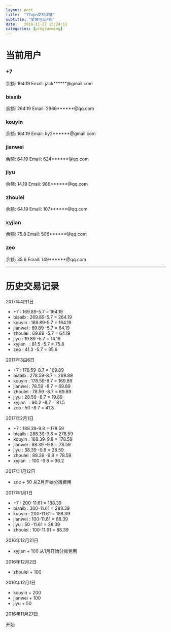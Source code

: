 ```yaml
---
layout: post
title:  "77vpn交易详情"
subtitle: "愉快地交♂易"
date:   2016-11-27 15:24:11
categories: [programming]
---
```


# 当前用户

### +7
余额: 164.19
Email: jack******@gmail.com


### biaaib
余额: 264.19
Email: 2966******@qq.com


### kouyin
余额: 164.19
Email: ky2******@gmail.com


### jianwei
余额: 64.19
Email: 624******@qq.com


### jiyu
余额: 14.19
Email: 986******@qq.com


### zhoulei
余额: 64.19
Email: 107******@qq.com


### xyjian
余额: 75.8
Email: 506******@qq.com


### zeo
余额: 35.6
Email: 149******@qq.com

-------


# 历史交易记录

2017年4曰1日

* +7        : 169.89-5.7 = 164.19
* biaaib    : 269.89-5.7 = 264.19
* kouyin    : 169.89-5.7 = 164.19
* jianwei   : 69.89 -5.7 =  64.19
* zhoulei   : 69.89 -5.7 =  64.19
* jiyu      : 19.89 -5.7 =  14.19
* xyjian    : 81.5  -5.7 =   75.8
* zeo       : 41.3  -5.7 =   35.6

2017年3曰6日

* +7        : 178.59-8.7 = 169.89
* biaaib    : 278.59-8.7 = 269.89
* kouyin    : 178.59-8.7 = 169.89
* jianwei   : 78.59 -8.7 =  69.89
* zhoulei   : 78.59 -8.7 =  69.89
* jiyu      : 28.59 -8.7 =  19.89
* xyjian    : 90.2  -8.7 =   81.5
* zeo       : 50    -8.7 =   41.3

2017年2月1日

* +7        : 188.39-9.8 = 178.59
* biaaib    : 288.39-9.8 = 278.59
* kouyin    : 188.39-9.8 = 178.59
* jianwei   : 88.39 -9.8 = 78.59
* jiyu      : 38.39 -9.8 = 28.59
* zhoulei   : 88.39 -9.8 = 78.59
* xyjian    : 100   -9.8 = 90.2


2017年1月12日

* zoe + 50 从2月开始分摊费用

2017年1月1日

* +7        : 200-11.61 = 188.39
* biaaib    : 300-11.61 = 288.39
* kouyin    : 200-11.61 = 188.39
* jianwei   : 100-11.61 = 88.39
* jiyu      : 50 -11.61 = 38.39
* zhoulei   : 100-11.61 = 88.39

2016年12月21日

* xyjian + 100 从1月开始分摊党用

2016年12月2日

* zhoulei + 100

2016年12月1日

* kouyin + 200
* jianwei + 100
* jiyu + 50


2016年11月27日

开始

